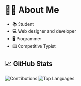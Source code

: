 # 👨‍💻 About Me
* 📚 Student
* 💻 Web designer and developer
* 🖥️ Programmer
* ⌨️ Competitive Typist

## 📈 GitHub Stats
![Contributions](https://read-github-stats.vercel.app/api?username=daniel598&show_icons=true&custom_title=Contributions)
![Top Languages](https://read-github-stats.vercel.app/api/top-langs/?username=daniel598&card_width=495&langs_count=6)
